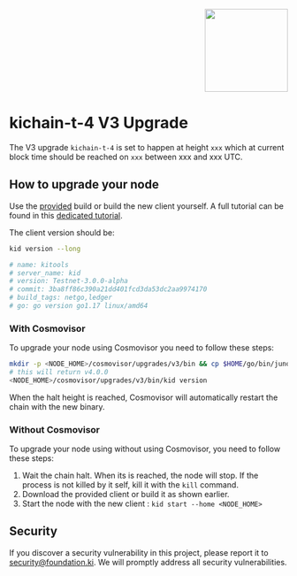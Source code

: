 <p align="right">
    <img width=150px src="https://wallet-testnet.blockchain.ki/static/img/icons/ki-chain.png" />
</p>

# kichain-t-4 V3 Upgrade

The V3 upgrade `kichain-t-4` is set to happen at height `xxx` which at current block time should be reached on `xxx` between xxx  and xxx UTC.

## How to upgrade your node

Use the [provided]() build or build the new client yourself. A full tutorial can be found in this [dedicated tutorial](https://github.com/KiFoundation/ki-tools#readme).

The client version should be:
```bash
kid version --long

# name: kitools
# server_name: kid
# version: Testnet-3.0.0-alpha
# commit: 3ba8ff86c390a21dd401fcd3da53dc2aa9974170
# build_tags: netgo,ledger
# go: go version go1.17 linux/amd64
```

### With Cosmovisor
To upgrade your node using Cosmovisor you need to follow these steps:

```bash
mkdir -p <NODE_HOME>/cosmovisor/upgrades/v3/bin && cp $HOME/go/bin/junod <NODE_HOME>/cosmovisor/upgrades/v3/bin
# this will return v4.0.0
<NODE_HOME>/cosmovisor/upgrades/v3/bin/kid version
```

When the halt height is reached, Cosmovisor will automatically restart the chain with the new binary.

### Without Cosmovisor
To upgrade your node using without using Cosmovisor,  you need to follow these steps:
1. Wait the chain halt. When its is reached, the node will stop. If the process is not killed by it self, kill it with the `kill` command.
2. Download the provided client or build it as shown earlier.
3. Start the node with the new client : `kid start --home <NODE_HOME>`

## Security

If you discover a security vulnerability in this project, please report it to security@foundation.ki. We will promptly address all security vulnerabilities.

